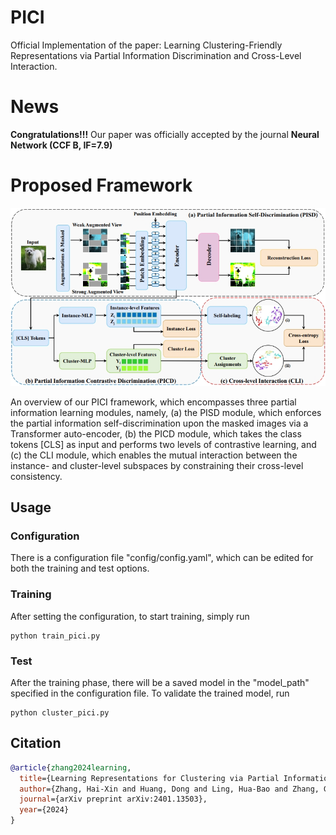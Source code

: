 # PICI
Official Implementation of the paper: Learning Clustering-Friendly Representations via Partial Information Discrimination and Cross-Level Interaction.
# News
**Congratulations!!!** Our paper was officially accepted by the journal **Neural Network (CCF B, IF=7.9)**

# Proposed Framework
![](asset/PICI.png)

An overview of our PICI framework, which encompasses three partial information learning modules, namely, (a) the PISD module, which enforces the partial information self-discrimination upon the masked images via a Transformer auto-encoder, (b) the PICD module, which takes the class tokens [CLS] as input and performs two levels of contrastive learning, and (c) the CLI module, which enables the mutual interaction between the instance- and cluster-level subspaces by constraining their cross-level consistency.
## Usage
### Configuration
There is a configuration file "config/config.yaml", which can be edited for both the training and test options.
### Training
After setting the configuration, to start training, simply run
```shell
python train_pici.py
```
### Test
After the training phase, there will be a saved model in the "model_path" specified in the configuration file. To validate the trained model, run
```shell
python cluster_pici.py
```
## Citation
```bibtex
@article{zhang2024learning,
  title={Learning Representations for Clustering via Partial Information Discrimination and Cross-Level Interaction},
  author={Zhang, Hai-Xin and Huang, Dong and Ling, Hua-Bao and Zhang, Guang-Yu and Sun, Wei-jun and Wen, Zi-hao},
  journal={arXiv preprint arXiv:2401.13503},
  year={2024}
}
```
